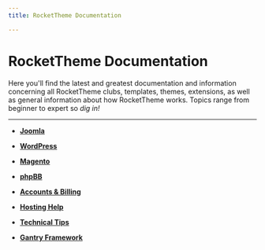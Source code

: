 ```yaml
---
title: RocketTheme Documentation

---
```


RocketTheme Documentation
=========================

Here you'll find the latest and greatest documentation and information concerning all RocketTheme clubs, templates, themes, extensions, as well as general information about how RocketTheme works. Topics range from beginner to expert so *dig in!*

* * *

* [__Joomla__](joomla)

* [__WordPress__](wordpress)

* [__Magento__](magento)

* [__phpBB__](phpbb)

* [__Accounts & Billing__](accounts_billing)

* [__Hosting Help__](hosting)

* [__Technical Tips__](technical_tips)

* [__Gantry Framework__](gantry)

